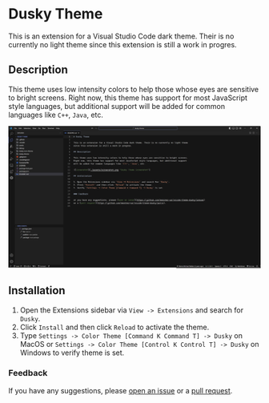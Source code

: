 # Dusky Theme

This is an extension for a Visual Studio Code dark theme. Their is no currently no light theme
since this extension is still a work in progres.

## Description

This theme uses low intensity colors to help those whose eyes are sensitive to bright screens.
Right now, this theme has support for most JavaScript style languages, but additional support
will be added for common languages like `C++`, `Java`, etc.

![Screenshot](./assets/screenshot.png "Dusky Theme Screenshot")

## Installation

1. Open the Extensions sidebar via `View -> Extensions` and search for `Dusky`.
2. Click `Install` and then click `Reload` to activate the theme.
3. Type `Settings -> Color Theme [Command K Command T] -> Dusky` on MacOS or `Settings -> Color Theme [Control K Control T] -> Dusky` on Windows to verify theme is set.

### Feedback

If you have any suggestions, please [open an issue](https://github.com/mwalker-us/vscode-theme-dusky/issues)
or a [pull request](https://github.com/mwalker-us/vscode-theme-dusky/pulls).

